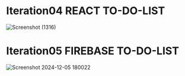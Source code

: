 # Iteration04 REACT TO-DO-LIST
![Screenshot (1316)](https://github.com/user-attachments/assets/779b9d3f-de93-4769-a39d-40f10339988f)
# Iteration05 FIREBASE TO-DO-LIST

![Screenshot 2024-12-05 180022](https://github.com/user-attachments/assets/2f73bc62-3792-4e9c-899b-42a6826e6a9b)
